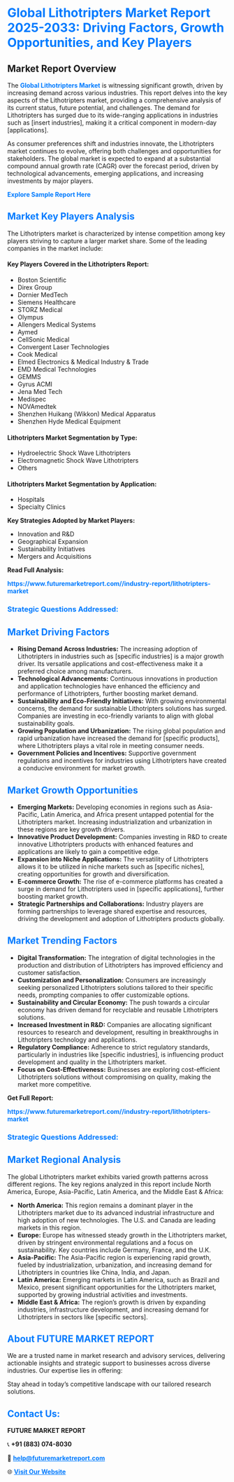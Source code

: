 <h1 style="color: #007BFF;">Global Lithotripters Market Report 2025-2033: Driving Factors, Growth Opportunities, and Key Players</h1>

<section id="overview">
<h2>Market Report Overview</h2>
<p>The <a href="https://www.futuremarketreport.com//industry-report/lithotripters-market" style="color: #007BFF; text-decoration: none;"><strong>Global Lithotripters Market</strong></a> is witnessing significant growth, driven by increasing demand across various industries. This report delves into the key aspects of the Lithotripters market, providing a comprehensive analysis of its current status, future potential, and challenges. The demand for Lithotripters has surged due to its wide-ranging applications in industries such as [insert industries], making it a critical component in modern-day [applications].</p>
<p>As consumer preferences shift and industries innovate, the Lithotripters market continues to evolve, offering both challenges and opportunities for stakeholders. The global market is expected to expand at a substantial compound annual growth rate (CAGR) over the forecast period, driven by technological advancements, emerging applications, and increasing investments by major players.</p>
</section>

<section id="overview">
<p><a href="https://www.futuremarketreport.com//request-sample/reportId=57584" style="color: #007BFF; text-decoration: none;"><strong>Explore Sample Report Here</strong></a></p>
</section>

<section id="key-players">
<h2 style="color: #007BFF;">Market Key Players Analysis</h2>
<p>The Lithotripters market is characterized by intense competition among key players striving to capture a larger market share. Some of the leading companies in the market include:</p>
<h4>Key Players Covered in the Lithotripters Report:</h4>
<ul><li>Boston Scientific</li><li>Direx Group</li><li>Dornier MedTech</li><li>Siemens Healthcare</li><li>STORZ Medical</li><li>Olympus</li><li>Allengers Medical Systems</li><li>Aymed</li><li>CellSonic Medical</li><li>Convergent Laser Technologies</li><li>Cook Medical</li><li>Elmed Electronics &amp; Medical Industry &amp; Trade</li><li>EMD Medical Technologies</li><li>GEMMS</li><li>Gyrus ACMI</li><li>Jena Med Tech</li><li>Medispec</li><li>NOVAmedtek</li><li>Shenzhen Huikang (Wikkon) Medical Apparatus</li><li>Shenzhen Hyde Medical Equipment</li></ul>
<h4>Lithotripters Market Segmentation by Type:</h4>
<ul><li>Hydroelectric Shock Wave Lithotripters</li><li>Electromagnetic Shock Wave Lithotripters</li><li>Others</li></ul>

<h4>Lithotripters Market Segmentation by Application:</h4>
<ul><li>Hospitals</li><li>Specialty Clinics</li></ul>
<p><strong>Key Strategies Adopted by Market Players:</strong></p>
<ul>
<li>Innovation and R&D</li>
<li>Geographical Expansion</li>
<li>Sustainability Initiatives</li>
<li>Mergers and Acquisitions</li>
</ul>
</section>

<section>
<p><strong>Read Full Analysis: </strong></p><a href="https://www.futuremarketreport.com//industry-report/lithotripters-market" style="color: #007BFF; text-decoration: none;"><strong>https://www.futuremarketreport.com//industry-report/lithotripters-market</strong></a>
<h3 style="color: #007BFF;">Strategic Questions Addressed:</h3>
</section>

<section id="driving-factors">
<h2 style="color: #007BFF;">Market Driving Factors</h2>
<ul>
<li><strong>Rising Demand Across Industries:</strong> The increasing adoption of Lithotripters in industries such as [specific industries] is a major growth driver. Its versatile applications and cost-effectiveness make it a preferred choice among manufacturers.</li>
<li><strong>Technological Advancements:</strong> Continuous innovations in production and application technologies have enhanced the efficiency and performance of Lithotripters, further boosting market demand.</li>
<li><strong>Sustainability and Eco-Friendly Initiatives:</strong> With growing environmental concerns, the demand for sustainable Lithotripters solutions has surged. Companies are investing in eco-friendly variants to align with global sustainability goals.</li>
<li><strong>Growing Population and Urbanization:</strong> The rising global population and rapid urbanization have increased the demand for [specific products], where Lithotripters plays a vital role in meeting consumer needs.</li>
<li><strong>Government Policies and Incentives:</strong> Supportive government regulations and incentives for industries using Lithotripters have created a conducive environment for market growth.</li>
</ul>
</section>

<section id="growth-opportunities">
<h2 style="color: #007BFF;">Market Growth Opportunities</h2>
<ul>
<li><strong>Emerging Markets:</strong> Developing economies in regions such as Asia-Pacific, Latin America, and Africa present untapped potential for the Lithotripters market. Increasing industrialization and urbanization in these regions are key growth drivers.</li>
<li><strong>Innovative Product Development:</strong> Companies investing in R&D to create innovative Lithotripters products with enhanced features and applications are likely to gain a competitive edge.</li>
<li><strong>Expansion into Niche Applications:</strong> The versatility of Lithotripters allows it to be utilized in niche markets such as [specific niches], creating opportunities for growth and diversification.</li>
<li><strong>E-commerce Growth:</strong> The rise of e-commerce platforms has created a surge in demand for Lithotripters used in [specific applications], further boosting market growth.</li>
<li><strong>Strategic Partnerships and Collaborations:</strong> Industry players are forming partnerships to leverage shared expertise and resources, driving the development and adoption of Lithotripters products globally.</li>
</ul>
</section>

<section id="trending-factors">
<h2 style="color: #007BFF;">Market Trending Factors</h2>
<ul>
<li><strong>Digital Transformation:</strong> The integration of digital technologies in the production and distribution of Lithotripters has improved efficiency and customer satisfaction.</li>
<li><strong>Customization and Personalization:</strong> Consumers are increasingly seeking personalized Lithotripters solutions tailored to their specific needs, prompting companies to offer customizable options.</li>
<li><strong>Sustainability and Circular Economy:</strong> The push towards a circular economy has driven demand for recyclable and reusable Lithotripters solutions.</li>
<li><strong>Increased Investment in R&D:</strong> Companies are allocating significant resources to research and development, resulting in breakthroughs in Lithotripters technology and applications.</li>
<li><strong>Regulatory Compliance:</strong> Adherence to strict regulatory standards, particularly in industries like [specific industries], is influencing product development and quality in the Lithotripters market.</li>
<li><strong>Focus on Cost-Effectiveness:</strong> Businesses are exploring cost-efficient Lithotripters solutions without compromising on quality, making the market more competitive.</li>
</ul>
</section>

<section>
<p><strong>Get Full Report: </strong></p><a href="https://www.futuremarketreport.com//industry-report/lithotripters-market" style="color: #007BFF; text-decoration: none;"><strong>https://www.futuremarketreport.com//industry-report/lithotripters-market</strong></a>
<h3 style="color: #007BFF;">Strategic Questions Addressed:</h3>
</section>


<section id="regional-analysis">
<h2 style="color: #007BFF;">Market Regional Analysis</h2>
<p>The global Lithotripters market exhibits varied growth patterns across different regions. The key regions analyzed in this report include North America, Europe, Asia-Pacific, Latin America, and the Middle East & Africa:</p>
<ul>
<li><strong>North America:</strong> This region remains a dominant player in the Lithotripters market due to its advanced industrial infrastructure and high adoption of new technologies. The U.S. and Canada are leading markets in this region.</li>
<li><strong>Europe:</strong> Europe has witnessed steady growth in the Lithotripters market, driven by stringent environmental regulations and a focus on sustainability. Key countries include Germany, France, and the U.K.</li>
<li><strong>Asia-Pacific:</strong> The Asia-Pacific region is experiencing rapid growth, fueled by industrialization, urbanization, and increasing demand for Lithotripters in countries like China, India, and Japan.</li>
<li><strong>Latin America:</strong> Emerging markets in Latin America, such as Brazil and Mexico, present significant opportunities for the Lithotripters market, supported by growing industrial activities and investments.</li>
<li><strong>Middle East & Africa:</strong> The region’s growth is driven by expanding industries, infrastructure development, and increasing demand for Lithotripters in sectors like [specific sectors].</li>
</ul>
</section>

<footer>
<h2 style="color: #007BFF;">About FUTURE MARKET REPORT</h2>
<p>We are a trusted name in market research and advisory services, delivering actionable insights and strategic support to businesses across diverse industries. Our expertise lies in offering:</p>

<p>Stay ahead in today’s competitive landscape with our tailored research solutions.</p>

<h2 style="color: #007BFF;">Contact Us:</h2>
<p><strong>FUTURE MARKET REPORT</strong></p>
<p>📞 <strong>+91 (883) 074-8030</strong></p>
<p>📧 <strong><a href="mailto:help@futuremarketreport.com" style="color: #007BFF;">help@futuremarketreport.com</a></strong></p>
<p>🌐 <strong><a href="https://www.futuremarketreport.com/" style="color: #007BFF;">Visit Our Website</a></strong></p>
</footer>